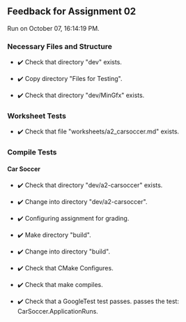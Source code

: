 ## Feedback for Assignment 02

Run on October 07, 16:14:19 PM.


### Necessary Files and Structure

+ :heavy_check_mark:  Check that directory "dev" exists.

+ :heavy_check_mark:  Copy directory "Files for Testing".



+ :heavy_check_mark:  Check that directory "dev/MinGfx" exists.


### Worksheet Tests

+ :heavy_check_mark:  Check that file "worksheets/a2_carsoccer.md" exists.


### Compile Tests


#### Car Soccer

+ :heavy_check_mark:  Check that directory "dev/a2-carsoccer" exists.

+ :heavy_check_mark:  Change into directory "dev/a2-carsoccer".

+ :heavy_check_mark:  Configuring assignment for grading.



+ :heavy_check_mark:  Make directory "build".

+ :heavy_check_mark:  Change into directory "build".

+ :heavy_check_mark:  Check that CMake Configures.

+ :heavy_check_mark:  Check that make compiles.



+ :heavy_check_mark:  Check that a GoogleTest test passes.
    passes the test: CarSoccer.ApplicationRuns.



